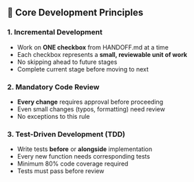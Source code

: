 ## 🎯 Core Development Principles

### 1. **Incremental Development**
- Work on **ONE checkbox** from HANDOFF.md at a time
- Each checkbox represents a **small, reviewable unit of work**
- No skipping ahead to future stages
- Complete current stage before moving to next

### 2. **Mandatory Code Review**
- **Every change** requires approval before proceeding
- Even small changes (typos, formatting) need review
- No exceptions to this rule

### 3. **Test-Driven Development (TDD)**
- Write tests **before** or **alongside** implementation
- Every new function needs corresponding tests
- Minimum 80% code coverage required
- Tests must pass before review